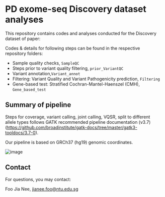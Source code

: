 # PD exome-seq Discovery dataset analyses

This repository contains codes and analyses conducted for the Discovery dataset of paper: 


Codes & details for following steps can be found in the respective repository folders: 
- Sample quality checks, `SampleQC`
- Steps prior to variant quality filtering, `prior_VariantQC`
- Variant annotation,`Variant_annot`
- Filtering: Variant Quality and Variant Pathogenicity prediction, `Filtering`
- Gene-based test: Stratified Cochran-Mantel-Haenszel (CMH), `Gene_based_test`


## Summary of pipeline
Steps for coverage, variant calling, joint calling, VQSR, split to different allele types follows GATK recommended pipeline documentation (v3.7) (https://github.com/broadinstitute/gatk-docs/tree/master/gatk3-tooldocs/3.7-0).

Our pipeline is based on GRCh37 (hg19) genomic coordinates.


![image](https://github.com/fjnlab/PD_exome-seq/assets/58157134/fcfc0263-a844-46c7-a1bf-0ea6fd4fdfa2)


## Contact
For questions, you may contact:

Foo Jia Nee, jianee.foo@ntu.edu.sg

